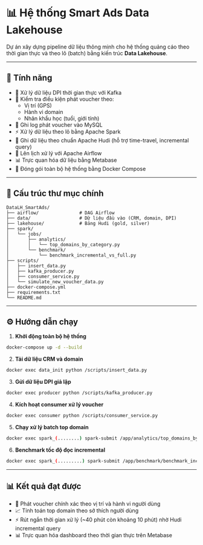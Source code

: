 
# 📊 Hệ thống Smart Ads Data Lakehouse

Dự án xây dựng pipeline dữ liệu thông minh cho hệ thống quảng cáo theo thời gian thực và theo lô (batch) bằng kiến trúc **Data Lakehouse**.

---

## 🚀 Tính năng 

- 📡 Xử lý dữ liệu DPI thời gian thực với Kafka
- 🧠 Kiểm tra điều kiện phát voucher theo:
  - Vị trí (GPS)
  - Hành vi domain
  - Nhân khẩu học (tuổi, giới tính)
- 🔁 Ghi log phát voucher vào MySQL
- ⚡ Xử lý dữ liệu theo lô bằng Apache Spark
- 💾 Ghi dữ liệu theo chuẩn Apache Hudi (hỗ trợ time-travel, incremental query)
- 📅 Lên lịch xử lý với Apache Airflow
- 📊 Trực quan hóa dữ liệu bằng Metabase
- 🐳 Đóng gói toàn bộ hệ thống bằng Docker Compose

---

## 🧱 Cấu trúc thư mục chính

```
DataLH_SmartAds/
├── airflow/               # DAG Airflow
├── data/                  # Dữ liệu đầu vào (CRM, domain, DPI)
├── lakehouse/             # Bảng Hudi (gold, silver)
├── spark/
│   └── jobs/
│       ├── analytics/
│       │   └── top_domains_by_category.py
│       └── benchmark/
│           └── benchmark_incremental_vs_full.py
├── scripts/
│   ├── insert_data.py
│   ├── kafka_producer.py
│   ├── consumer_service.py
│   └── simulate_new_voucher_data.py
├── docker-compose.yml
├── requirements.txt
└── README.md
```

---

## ⚙️ Hướng dẫn chạy

1. **Khởi động toàn bộ hệ thống**
```bash
docker-compose up -d --build
```

2. **Tải dữ liệu CRM và domain**
```bash
docker exec data_init python /scripts/insert_data.py
```

3. **Gửi dữ liệu DPI giả lập**
```bash
docker exec producer python /scripts/kafka_producer.py
```

4. **Kích hoạt consumer xử lý voucher**
```bash
docker exec consumer python /scripts/consumer_service.py
```

5. **Chạy xử lý batch top domain**
```bash
docker exec spark_(........) spark-submit /app/analytics/top_domains_by_category.py
```

6. **Benchmark tốc độ đọc incremental**
```bash
docker exec spark_(.........) spark-submit /app/benchmark/benchmark_incremental_vs_full.py
```

---

## 📊 Kết quả đạt được

- 🎯 Phát voucher chính xác theo vị trí và hành vi người dùng
- 📈 Tính toán top domain theo sở thích người dùng
- ⚡ Rút ngắn thời gian xử lý (~40 phút còn khoảng 10 phút) nhờ Hudi incremental query
- 📊 Trực quan hóa dashboard theo thời gian thực trên Metabase


